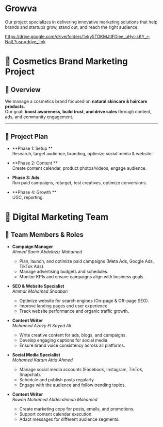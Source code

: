 # Growva
Our project specializes in delivering innovative marketing solutions that help brands and startups grow, stand out, and reach the right audience.

https://drive.google.com/drive/folders/1vky5TDKMJtlFOiee_uHyi-sKY_r-NalL?usp=drive_link

# 💄 Cosmetics Brand Marketing Project
## 🔎 Overview
We manage a cosmetics brand focused on **natural skincare & haircare products**.  
Our goal: **boost awareness, build trust, and drive sales** through content, ads, and community engagement.  

---

## 📅 Project Plan

- **Phase 1: Setup **  
  Research, target audience, branding, optimize social media & website.  

- **Phase 2: Content **  
  Create content calendar, product photos/videos, engage audience.  

- **Phase 3: Ads**  
  Run paid campaigns, retarget, test creatives, optimize conversions.  

- **Phase 4: Growth **  
  UGC, reporting.  

# 🎯 Digital Marketing Team

## 👥 Team Members & Roles

- **Campaign Manager**  
  *Ahmed Samir Abdelaziz Mohamed*  
  - Plan, launch, and optimize paid campaigns (Meta Ads, Google Ads, TikTok Ads).  
  - Manage advertising budgets and schedules.  
  - Monitor KPIs and ensure campaigns align with business goals.  

- **SEO & Website Specialist**  
  *Ammar Mohamed Shaaban*  
  - Optimize website for search engines (On-page & Off-page SEO).  
  - Improve landing pages and user experience.  
  - Track website performance and organic traffic growth.  

- **Content Writer**  
  *Mohamed Azazy El Sayed Ali*  
  - Write creative content for ads, blogs, and campaigns.  
  - Develop engaging captions for social media.  
  - Ensure brand voice consistency across all platforms.  

- **Social Media Specialist**  
  *Mohamed Karam Attia Ahmed*  
  - Manage social media accounts (Facebook, Instagram, TikTok, Snapchat).  
  - Schedule and publish posts regularly.  
  - Engage with the audience and follow trending topics.  

- **Content Writer**  
  *Rawan Mohamed Abdelrahman Mohamed*  
  - Create marketing copy for posts, emails, and promotions.  
  - Support content calendar execution.  
  - Adapt messages for different audience segments. 
